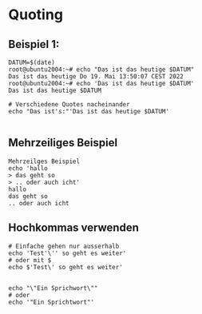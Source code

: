 # Quoting 

## Beispiel 1:
```
DATUM=$(date)
root@ubuntu2004:~# echo "Das ist das heutige $DATUM"
Das ist das heutige Do 19. Mai 13:50:07 CEST 2022
root@ubuntu2004:~# echo 'Das ist das heutige $DATUM'
Das ist das heutige $DATUM

# Verschiedene Quotes nacheinander 
echo "Das ist's:"'Das ist das heutige $DATUM'


```

## Mehrzeiliges Beispiel 

```
Mehrzeilges Beispiel 
echo 'hallo
> das geht so
> .. oder auch icht'
hallo
das geht so
.. oder auch icht
```

## Hochkommas verwenden 

```
# Einfache gehen nur ausserhalb
echo 'Test'\'' so geht es weiter'
# oder mit $ 
echo $'Test\' so geht es weiter'


echo "\"Ein Sprichwort\""
# oder
echo '"Ein Sprichtwort"' 

```
